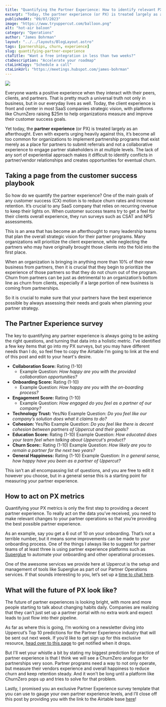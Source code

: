 ```yaml
---
title: "Quantifying the Partner Experience: How to identify relevant PX metrics"
excerpt: "Today, the partner experience (or PX) is treated largely as an afterthought. Even with experts urging heavily against this, it’s become all too common for organizations to implement partnership programs that exist merely as a place for partners to submit referrals and not a collaborative experience to engage partner stakeholders in at multiple levels. "
publishedAt: "09/07/2023"
image: "https://www.tryuppercut.com/balloon.png"
alt: "hot-air baloon"
category: "Operations"
author: "James Bohrman"
layout: "../../layouts/BlogLayout.astro"
tags: [parnerships, churn, experience]
slug: quantifying-partner-experience
ctaTitle: "Want a free integration in less than two weeks?"
ctaDescription: "Accelerate your roadmap"
ctaLinkCopy: "Schedule a call"
ctaLinkUrl: "https://meetings.hubspot.com/james-bohrman"
---
```


![](https://www.tryuppercut.com/balloon.png)


Everyone wants a positive experience when they interact with their peers, clients, and partners. That is pretty much a universal truth not only in business, but in our everyday lives as well. Today, the client experience is front and center in most SaaS companies strategic vision, with platforms like ChurnZero raising $25m to help organizations measure and improve their customer success goals. 

Yet today, the **partner experience** (or PX) is treated largely as an afterthought. Even with experts urging heavily against this, it’s become all too common for organizations to implement partnership programs that exist merely as a place for partners to submit referrals and not a collaborative experience to engage partner stakeholders in at multiple levels. The lack of any sort of experiential approach makes it difficult to identify conflicts in partner/vendor relationships and creates opportunities for eventual churn.

## Taking a page from the customer success playbook

So how do we quantify the partner experience? One of the main goals of any customer success (CX) motion is to reduce churn rates and increase retention. It’s crucial to any SaaS company that relies on recurring revenue to keep their lights on. When customer success teams try to get a feel for their clients overall experience, they run surveys such as CSAT and NPS assessments. 

This is an area that has become an afterthought to many leadership teams that plan the overall strategic vision for their partner programs. Many organizations will prioritize the client experience, while neglecting the partners who may have originally brought those clients into the fold into the first place. 

When an organization is bringing in anything more than 10% of their new business from partners, then it is crucial that they begin to prioritize the experience of those partners so that they do not churn out of the program. Churn from partners can be just as detrimental to an organization’s bottom line as churn from clients, especially if a large portion of new business is coming from partnerships. 

So it is crucial to make sure that your partners have the best experience possible by always assessing their needs and goals when planning your partner strategy. 

## The Partner Experience survey

The key to quantifying any partner experience is always going to be asking the right questions, and turning that data into a holistic metric. I’ve identified a few key items that go into my PX surveys, but you may have different needs than I do, so feel free to copy the Airtable I’m going to link at the end of this post and edit to your heart's desire. 

- **Collaboration Score:** Rating (1-10)
    - Example Question:  *How happy are you with the provided collaboration opportunities?*
- **Onboarding Score:** Rating (1-10)
    - Example Question: *How happy are you with the on-boarding process?*
- **Engagement Score:** Rating (1-10)
    - Example Question: *How engaged do you feel as a partner of our company?*
- **Technology Trust:** Yes/No
    Example Question: *Do you feel like our company’s solution does what it claims to do?*
- **Cohesion:** Yes/No
    Example Question: *Do you feel like there is decent cohesion between partners of Uppercut and their goals?*
- **Education Score:** Rating (1-10)
    Example Question: *How educated does your team feel when talking about Uppercut's product?*
- **Churn Score:**: Rating (1-10)
    Example Question: *How likely are you to remain a partner for the next two years?*
- **General Happiness:** Rating (1-10)
    Example Question: *In a general sense, how happy have you been as a partner of Uppercut?*

This isn’t an all encompassing list of questions, and you are free to edit it however you choose, but in a general sense this is a starting point for measuring your partner experience. 

## How to act on PX metrics

Quantifying your PX metrics is only the first step to providing a decent partner experience. To really act on the data you’ve received, you need to make relevant changes to your partner operations so that you’re providing the best possible partner experience. 

As an example, say you get a 6 out of 10 on your onboarding. That’s not a terrible number, but it means some improvements can be made to your onboarding process. One of the things I always like to suggest for partner teams of at least three is using partner experience platforms such as [Superglue](https://www.superglue.io) to automate your onboarding and other operational processes.

One of the awesome services we provide here at Uppercut is the setup and management of tools like Superglue as part of our Partner Operations services. If that sounds interesting to you, let’s set up a [time to chat here](https://www.tryuppercut.com/consultation).

## What will the future of PX look like?

The future of partner experiences is looking bright, with more and more people starting to talk about changing habits daily. Companies are realizing that they can’t just set up a partner portal with no extra work and expect leads to just flow into their pipeline. 

As far as where this is going, I’m working on a newsletter diving into Uppercut’s Top 10 predictions for the Partner Experience industry that will be sent out next week. If you’d like to get sign up for this exclusive resource, [head over to this page](https://website-55786.convertflowpages.com/newsletter) to get notified when it drops. 

But I'll wet your whistle a bit by stating my biggest prediction for practice of partner experience is that I think we will see a ChurnZero analogue for partnerships very soon. Partner programs need a way to not only operate, but measure their vendors experience and overall happiness to reduce churn and keep retention steady. And it won't be long until a platform like ChurnZero pops up and tries to solve for that problem. 

Lastly, I promised you an exclusive Partner Experience survey template that you can use to gauge your own partner experience levels, and I’ll close off this post by providing you with the link to the Airtable base [here](https://airtable.com/appelZKAiDemRDSyl/shrYcD6xVxvBA1VO0)!
